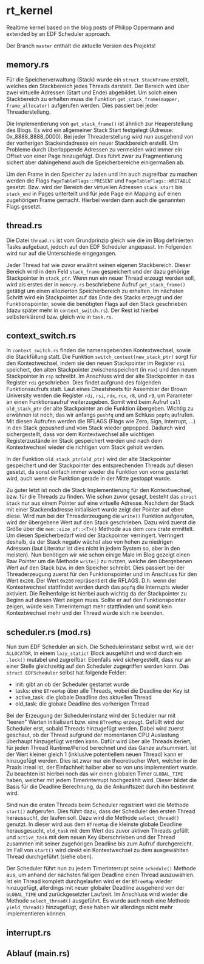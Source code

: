 # rt_kernel
Realtime kernel based on the blog posts of Philipp Oppermann and extended by an EDF Scheduler approach.

Der Branch `master` enthält die aktuelle Version des Projekts!

## memory.rs
Für die Speicherverwaltung (Stack) wurde ein `struct StackFrame` erstellt, welches den Stackbereich jedes Threads darstellt. Der Bereich wird über zwei virtuelle Adressen (Start und Ende) abgebildet. Um solch einen Stackbereich zu erhalten muss die Funktion `get_stack_frame(mapper, frame_allocator)` aufgerufen werden. Dies passiert bei jeder Threaderstellung. 

Die Implementierung von `get_stack_frame()` ist ähnlich zur Heaperstellung des Blogs. Es wird ein allgemeiner Stack Start festgelegt (Adresse: 0x_8888_8888_0000). Bei jeder Threaderstellung wird nun ausgehend von der vorherigen Stackendadresse ein neuer Stackbereich erstellt. Um Probleme durch überlappende Adressen zu vermeiden wird immer ein Offset von einer Page hinzugefügt. Dies führt zwar zu Fragmentierung sichert aber dahingehend auch die Speicherbereiche einigermaßen ab. 

Um den Frame in den Speicher zu laden und ihn auch zugreifbar zu machen werden die Flags `PageTableFlags::PRESENT` und `PageTableFlags::WRITABLE` gesetzt. Bzw. wird der Bereich der virtuellen Adressen `stack_start` bis `stack_end` in Pages unterteilt und für jede Page ein Mapping auf einen zugehörigen Frame gemacht. Hierbei werden dann auch die genannten Flags gesetzt. 

## thread.rs
Die Datei `thread.rs` ist vom Grundprinzip gleich wie die im Blog definierten Tasks aufgebaut, jedoch auf den EDF Scheduler angepasst. Im Folgenden wird nur auf die Unterschiede eingegangen.

Jeder Thread hat wie zuvor erwähnt seinen eigenen Stackbereich. Dieser Bereich wird in dem Feld `stack_frame` gespeichert und der dazu gehörige Stackpointer in `stack_ptr`. Wenn nun ein neuer Thread erzeugt werden soll, wird als erstes der in `memory.rs` beschriebene Aufruf `get_stack_frame()` getätigt um einen allozierten Speicherbereich zu erhalten. Im nächsten Schritt wird ein Stackpointer auf das Ende des Stacks erzeugt und der Funktionspointer, sowie die benötigten Flags auf den Stack geschrieben (dazu später mehr in `context_switch.rs`). Der Rest ist hierbei selbsterklärend bzw. gleich wie in `task.rs`.

## context_switch.rs
In `context_switch.rs` finden die namensgebenden Kontextwechsel, sowie die Stackfüllung statt. Die Funktion `switch_context(new_stack_ptr)` sorgt für den Kontextwechsel, indem sie den neuen Stackpointer im Register `rsi` speichert, den alten Stackpointer zwischenspeichert (in `rax`) und den neuen Stackpointer in `rsp` schreibt. Im Anschluss wird der alte Stackpointer in das Register `rdi` geschrieben. Dies findet aufgrund des folgenden Funktionsaufrufs statt. Laut ​eines Cheatsheets für Assembler der Brown University werden die Register `rdi`​,​ `rsi`​, `rdx`​, `rcx`​, `r8`​, und `r9`, um Parameter an einen Funktionsaufruf weiterzugeben. Somit wird beim Aufruf `call old_stack_ptr` der alte Stackpointer an die Funktion übergeben. Wichtig zu erwähnen ist noch, das wir anfangs `pushfq` und am Schluss `popfq` aufrufen. Mit diesen Aufrufen werden die RFLAGS (Flags wie Zero, Sign, Interrupt, ...) in den Stack gepushed und vom Stack wieder gepopped. Dadurch wird sichergestellt, dass vor dem Kontextwechsel alle wichtigen Registerzustände im Stack gespeichert werden und nach dem Kontextwechsel wieder die richtigen vom Stack geholt werden.

In der Funktion `old_stack_ptr(old_ptr)` wird der alte Stackpointer gespeichert und der Stackpointer des entsprechenden Threads auf diesen gesetzt, da sonst einfach immer wieder die Funktion von vorne gestartet wird, auch wenn die Funktion gerade in der Mitte gestoppt wurde.

Zu guter letzt ist noch die Stack Implementierung für den Kontextwechsel, bzw. für die Threads zu finden. Wie schon zuvor gesagt, besteht das `struct Stack` nur aus einem Pointer auf eine virtuelle Adresse. Nachdem der Stack mit einer Stackendadresse initialisiert wurde zeigt der Pointer auf eben diese. Wird nun bei der Threaderzeugung die `write()` Funktion aufgerufen, wird der übergebene Wert auf den Stack geschrieben. Dazu wird zuerst die Größe über die `mem::size_of::<T>()` Methode aus dem `core` crate ermittelt. Um diesen Speicherbedarf wird der Stackpointer verringert. Verringert deshalb, da der Stack negativ wächst also von hohen zu niedrigen Adressen (laut Literatur ist dies nicht in jedem System so, aber in den meisten). Nun benötigen wir wie schon einige Male im Blog gezeigt einen Raw Pointer um die Methode `write()` zu nutzen, welche den übergebenen Wert auf den Stack bzw. in den Speicher schreibt. Dies passiert bei der Threaderzeugung zuerst für den Funktionspointer und im Anschluss für den Wert `0x200`. Der Wert `0x200` repräsentiert die RFLAGS. D.h. wenn der Kontextwechsel stattfindet werden durch das `popfq` die Interrupts wieder aktiviert. Die Reihenfolge ist hierbei auch wichtig da der Stackpointer zu Beginn auf diesen Wert zeigen muss. Sollte er auf den Funktionspointer zeigen, würde kein Timerinterrupt mehr stattfinden und somit kein Kontextwechsel mehr und der Thread würde sich nie beenden.

## scheduler.rs (mod.rs)
Nun zum EDF Scheduler an sich. Die Schedulerinstanz selbst wird, wie der `ALLOCATOR`, in einem `lazy_static!` Block ausgeführt und wird durch ein `.lock()` mutabel und zugreifbar. Ebenfalls wird sichergestellt, dass nur an einer Stelle gleichzeitig auf den Scheduler zugegriffen werden kann. Das `struct EDFScheduler` selbst hat folgende Felder:

- init: gibt an ob der Scheduler gestartet wurde
- tasks: eine `BTreeMap` über alle Threads, wobei die Deadline der Key ist
- active_task: die globale Deadline des aktuellen Thread
- old_task: die globale Deadline des vorherigen Thread

Bei der Erzeugung der Schedulerinstanz wird der Scheduler nur mit "leeren" Werten initialisiert bzw. eine `BTreeMap` erzeugt. Gefüllt wird der Scheduler erst, sobald Threads hinzugefügt werden. Dabei wird zuerst geschaut, ob der Thread aufgrund der momentanen CPU Auslastung überhaupt hinzugefügt werden kann. Dafür wird über alle Threads iteriert,
für jeden Thread Runtime/Period berechnet und das Ganze aufsummiert. Ist der Wert kleiner gleich 1 (inklusive potentiellem neuen Thread) kann er hinzugefügt werden. Dies ist zwar nur ein theoretischer Wert, welcher in der Praxis irreal ist, der Einfachheit halber aber so von uns implementiert wurde. Zu beachten ist hierbei noch das wir einen globalen Timer `GLOBAL_TIME` haben, welcher mit jedem Timerinterrupt hochgezählt wird. Dieser bildet die Basis für die Deadline Berechnung, da die Ankunftszeit durch ihn bestimmt wird.


Sind nun die ersten Threads beim Scheduler registriert wird die Methode `start()` aufgerufen. Dies führt dazu, dass der Scheduler den ersten Thread heraussucht, der laufen soll. Dazu wird die Methode `select_thread()` genutzt. In dieser wird aus dem `BTreeMap` die kleinste globale Deadline herausgesucht, `old_task` mit dem Wert des zuvor aktiven Threads gefüllt und `active_task` mit dem neuen Key überschrieben und der Thread zusammen mit seiner zugehörigen Deadline bis zum Aufruf durchgereicht. Im Fall von `start()` wird direkt ein Kontextwechsel zu dem ausgewählten Thread durchgeführt (siehe oben). 

Der Scheduler führt nun zu jedem Timerinterrupt seine `schedule()` Methode aus, um anhand der nächsten fälligen Deadline einen Thread auszuwählen. Ist ein Thread komplett durchgelaufen wird er der `BTreeMap` wieder hinzugefügt, allerdings mit neuer globaler Deadline ausgehend von der `GLOBAL_TIME` und zurückgesetzter Laufzeit. Im Anschluss wird wieder die Methode `select_thread()` ausgeführt. Es wurde auch noch eine Methode `yield_thread()` hinzugefügt, diese haben wir allerdings nicht mehr implementieren können.

## interrupt.rs


## Ablauf (main.rs)